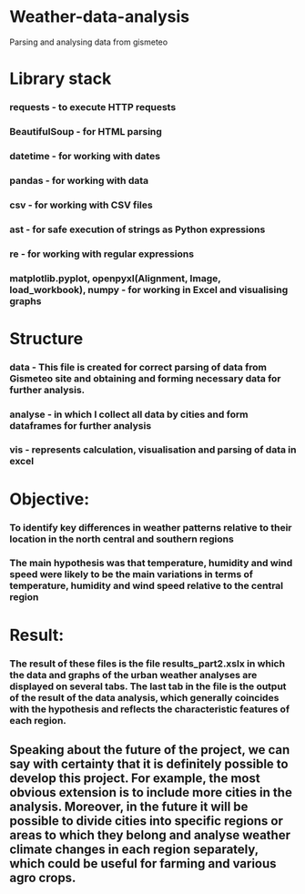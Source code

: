 # Weather-data-analysis
Parsing and analysing data from gismeteo

# Library stack
### requests - to execute HTTP requests
### BeautifulSoup - for HTML parsing
### datetime - for working with dates
### pandas - for working with data
### csv - for working with CSV files
### ast - for safe execution of strings as Python expressions
### re - for working with regular expressions
### matplotlib.pyplot, openpyxl(Alignment, Image, load_workbook), numpy - for working in Excel and visualising graphs

# Structure
### data - This file is created for correct parsing of data from Gismeteo site and obtaining and forming necessary data for further analysis.
### analyse - in which I collect all data by cities and form dataframes for further analysis
### vis - represents calculation, visualisation and parsing of data in excel

# Objective:
### To identify key differences in weather patterns relative to their location in the north central and southern regions

### The main hypothesis was that temperature, humidity and wind speed were likely to be the main variations in terms of temperature, humidity and wind speed relative to the central region

# Result:
### The result of these files is the file results_part2.xslx in which the data and graphs of the urban weather analyses are displayed on several tabs. The last tab in the file is the output of the result of the data analysis, which generally coincides with the hypothesis and reflects the characteristic features of each region. 

## Speaking about the future of the project, we can say with certainty that it is definitely possible to develop this project. For example, the most obvious extension is to include more cities in the analysis. Moreover, in the future it will be possible to divide cities into specific regions or areas to which they belong and analyse weather climate changes in each region separately, which could be useful for farming and various agro crops. 
